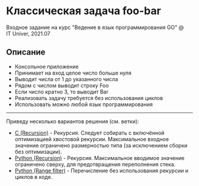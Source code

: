 # Классическая задача foo-bar
Входное задание на курс "Ведение в язык программирования GO" @ IT Univer, 2021.07

## Описание
- Консольное приложение
- Принимает на вход целое число больше нуля
- Выводит числа от 1 до указанного числа
- Рядом с числом выводит строку Foo
- Если число кратно 3, то выводит Bar
- Реализовать задачу требуется без использования циклов
- Использовать можно любой язык программирования

---

Приведу несколько вариантов решения (см. ветки):
- [C (Recursion)](https://github.com/makhmurov/it-univer-2021-07-go-intro-foobar-test/tree/C-Recursion) - Рекурсия. Следует собирать с включённой оптимизацией хвостовой рекурсии. Максимальное входное значение ограничено размерностью типа (за исключением сборки без оптимизации).
- [Python (Recursion)](https://github.com/makhmurov/it-univer-2021-07-go-intro-foobar-test/tree/Python-Recursion) - Рекурсия. Максимальное вводимое значение ограничено сверху, для предотвращения переполнения стека.
- [Python (Range filter)](https://github.com/makhmurov/it-univer-2021-07-go-intro-foobar-test/tree/Python) - Перечисление без использования рекурсии и циклов в коде.
